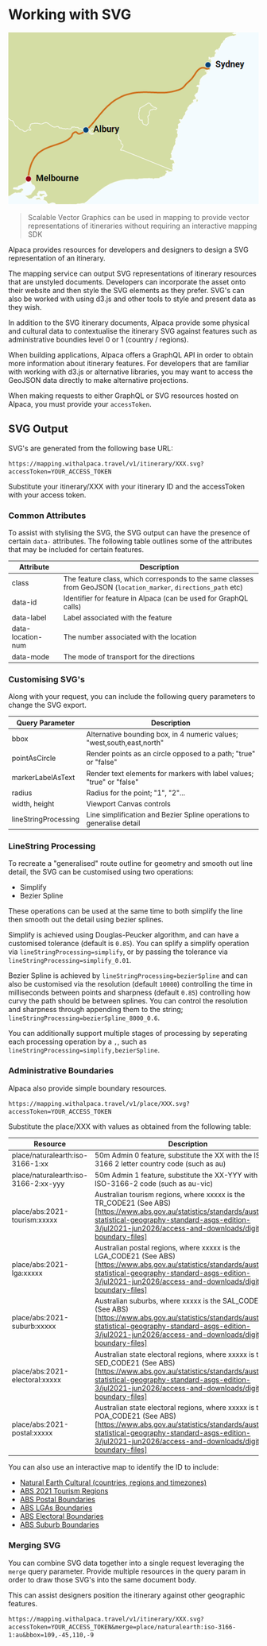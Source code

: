 [//]: # "Title: Scalable Vector Graphics"
[//]: # "Weight: 7"
[//]: # "Layout: 1-col"
[//]: # "TOC: false"

# Working with SVG

<img src="./svg-basic-styled.png" alt="Basic SVG Example" />

> Scalable Vector Graphics can be used in mapping to provide vector
> representations of itineraries without requiring an interactive mapping SDK

Alpaca provides resources for developers and designers to design a SVG
representation of an itinerary.

The mapping service can output SVG representations of itinerary resources that
are unstyled documents. Developers can incorporate the asset onto their website
and then style the SVG elements as they prefer. SVG's can also be worked with
using d3.js and other tools to style and present data as they wish.

In addition to the SVG itinerary documents, Alpaca provide some physical and
cultural data to contextualise the itinerary SVG against features such as
administrative boundies level 0 or 1 (country / regions).

When building applications, Alpaca offers a GraphQL API in order to obtain more
information about itinerary features. For developers that are familiar with
working with d3.js or alternative libraries, you may want to access the GeoJSON
data directly to make alternative projections.

When making requests to either GraphQL or SVG resources hosted on Alpaca, you
must provide your `accessToken`.

## SVG Output

SVG's are generated from the following base URL:

```
https://mapping.withalpaca.travel/v1/itinerary/XXX.svg?accessToken=YOUR_ACCESS_TOKEN
```

Substitute your itinerary/XXX with your itinerary ID and the accessToken with
your access token.

### Common Attributes

To assist with stylising the SVG, the SVG output can have the presence of
certain `data-` attributes. The following table outlines some of the attributes
that may be included for certain features.

| Attribute         | Description                                                                                                      |
| ----------------- | ---------------------------------------------------------------------------------------------------------------- |
| class             | The feature class, which corresponds to the same classes from GeoJSON (`location_marker`, `directions_path` etc) |
| data-id           | Identifier for feature in Alpaca (can be used for GraphQL calls)                                                 |
| data-label        | Label associated with the feature                                                                                |
| data-location-num | The number associated with the location                                                                          |
| data-mode         | The mode of transport for the directions                                                                         |

### Customising SVG's

Along with your request, you can include the following query parameters to
change the SVG export.

| Query Parameter      | Description                                                            |
| -------------------- | ---------------------------------------------------------------------- |
| bbox                 | Alternative bounding box, in 4 numeric values; "west,south,east,north" |
| pointAsCircle        | Render points as an circle opposed to a path; "true" or "false"        |
| markerLabelAsText    | Render text elements for markers with label values; "true" or "false"  |
| radius               | Radius for the point; "1", "2"...                                      |
| width, height        | Viewport Canvas controls                                               |
| lineStringProcessing | Line simplification and Bezier Spline operations to generalise detail  |

### LineString Processing

To recreate a "generalised" route outline for geometry and smooth out line
detail, the SVG can be customised using two operations:

- Simplify
- Bezier Spline

These operations can be used at the same time to both simplify the line then
smooth out the detail using bezier splines.

Simplify is achieved using Douglas-Peucker algorithm, and can have a customised
tolerance (default is `0.85`). You can splify a simplify operation via
`lineStringProcessing=simplify`, or by passing the tolerance via
`lineStringProcessing=simplify_0.01`.

Bezier Spline is achieved by `lineStringProcessing=bezierSpline` and can also be
customised via the resolution (default `10000`) controlling the time in
milliseconds between points and sharpness (default `0.85`) controlling how curvy
the path should be between splines. You can control the resolution and sharpness
through appending them to the string;
`lineStringProcessing=bezierSpline_8000_0.6`.

You can additionally support multiple stages of processing by seperating each
processing operation by a `,`, such as
`lineStringProcessing=simplify,bezierSpline`.

### Administrative Boundaries

Alpaca also provide simple boundary resources.

```
https://mapping.withalpaca.travel/v1/place/XXX.svg?accessToken=YOUR_ACCESS_TOKEN
```

Substitute the place/XXX with values as obtained from the following table:

| Resource                             | Description                                                                                                                                                                                                                                   |
| ------------------------------------ | --------------------------------------------------------------------------------------------------------------------------------------------------------------------------------------------------------------------------------------------- |
| place/naturalearth:iso-3166-1:xx     | 50m Admin 0 feature, substitute the XX with the ISO-3166 2 letter country code (such as au)                                                                                                                                                   |
| place/naturalearth:iso-3166-2:xx-yyy | 50m Admin 1 feature, substitute the XX-YYY with the ISO-3166-2 code (such as au-vic)                                                                                                                                                          |
| place/abs:2021-tourism:xxxxx         | Australian tourism regions, where xxxxx is the TR_CODE21 (See ABS)[https://www.abs.gov.au/statistics/standards/australian-statistical-geography-standard-asgs-edition-3/jul2021-jun2026/access-and-downloads/digital-boundary-files]          |
| place/abs:2021-lga:xxxxx             | Australian postal regions, where xxxxx is the LGA_CODE21 (See ABS)[https://www.abs.gov.au/statistics/standards/australian-statistical-geography-standard-asgs-edition-3/jul2021-jun2026/access-and-downloads/digital-boundary-files]          |
| place/abs:2021-suburb:xxxxx          | Australian suburbs, where xxxxx is the SAL_CODE21 (See ABS)[https://www.abs.gov.au/statistics/standards/australian-statistical-geography-standard-asgs-edition-3/jul2021-jun2026/access-and-downloads/digital-boundary-files]                 |
| place/abs:2021-electoral:xxxxx       | Australian state electoral regions, where xxxxx is the SED_CODE21 (See ABS)[https://www.abs.gov.au/statistics/standards/australian-statistical-geography-standard-asgs-edition-3/jul2021-jun2026/access-and-downloads/digital-boundary-files] |
| place/abs:2021-postal:xxxxx          | Australian state electoral regions, where xxxxx is the POA_CODE21 (See ABS)[https://www.abs.gov.au/statistics/standards/australian-statistical-geography-standard-asgs-edition-3/jul2021-jun2026/access-and-downloads/digital-boundary-files] |

You can also use an interactive map to identify the ID to include:

- [Natural Earth Cultural (countries, regions and timezones)](https://mapping.withalpaca.com/set/naturalearth_cultral)
- [ABS 2021 Tourism Regions](https://mapping.withalpaca.travel/set/abs_2021_tourism)
- [ABS Postal Boundaries](https://mapping.withalpaca.travel/set/abs_2021_postal)
- [ABS LGAs Boundaries](https://mapping.withalpaca.travel/set/abs_2021_lga)
- [ABS Electoral Boundaries](https://mapping.withalpaca.travel/set/abs_2021_electoral)
- [ABS Suburb Boundaries](https://mapping.withalpaca.travel/set/abs_2021_suburb)

### Merging SVG

You can combine SVG data together into a single request leveraging the `merge`
query parameter. Provide multiple resources in the query param in order to draw
those SVG's into the same document body.

This can assist designers position the itinerary against other geographic
features.

```
https://mapping.withalpaca.travel/v1/itinerary/XXX.svg?accessToken=YOUR_ACCESS_TOKEN&merge=place/naturalearth:iso-3166-1:au&bbox=109,-45,110,-9
```
